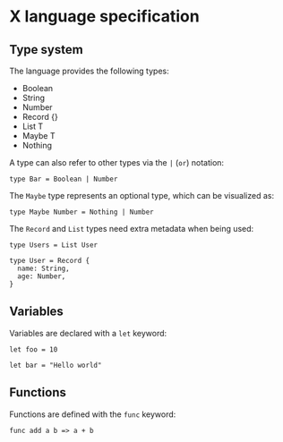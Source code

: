 # X language specification

## Type system

The language provides the following types:

* Boolean
* String
* Number
* Record {}
* List T
* Maybe T
* Nothing

A type can also refer to other types via the `|` (`or`) notation:

```
type Bar = Boolean | Number
```

The `Maybe` type represents an optional type, which can be visualized as:

```
type Maybe Number = Nothing | Number
```

The `Record` and `List` types need extra metadata when being used:

```
type Users = List User

type User = Record {
  name: String,
  age: Number,
}
```

## Variables

Variables are declared with a `let` keyword:

```
let foo = 10

let bar = "Hello world"
```

## Functions

Functions are defined with the `func` keyword:

```
func add a b => a + b
```
